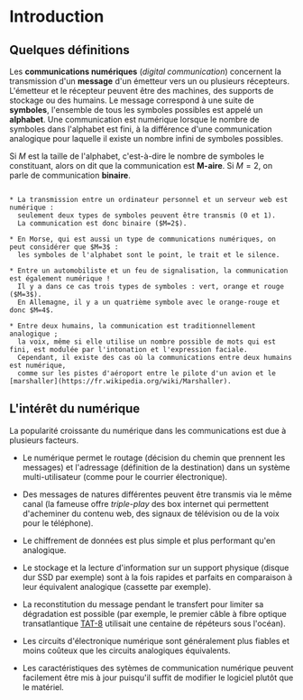 # Introduction

## Quelques définitions

Les **communications numériques** (_digital communication_) concernent la transmission
d'un **message** d'un émetteur vers un ou plusieurs récepteurs.
L'émetteur et le récepteur peuvent être des machines, des supports de stockage ou des humains.
Le message correspond à une suite de **symboles**, l'ensemble de tous les symboles possibles est appelé un **alphabet**.
Une communication est numérique lorsque le nombre de symboles dans l'alphabet est fini,
à la différence d'une communication analogique pour laquelle il existe un nombre infini de symboles possibles.

Si $M$ est la taille de l'alphabet, c'est-à-dire le nombre de symboles le constituant,
alors on dit que la communication est **M-aire**.
Si $M=2$, on parle de communication **binaire**.

```{div} example

* La transmission entre un ordinateur personnel et un serveur web est numérique :
  seulement deux types de symboles peuvent être transmis (0 et 1).
  La communication est donc binaire ($M=2$).

* En Morse, qui est aussi un type de communications numériques, on peut considérer que $M=3$ :
  les symboles de l'alphabet sont le point, le trait et le silence.
  
* Entre un automobiliste et un feu de signalisation, la communication est également numérique !
  Il y a dans ce cas trois types de symboles : vert, orange et rouge ($M=3$).
  En Allemagne, il y a un quatrième symbole avec le orange-rouge et donc $M=4$.

* Entre deux humains, la communication est traditionnellement analogique ;
  la voix, même si elle utilise un nombre possible de mots qui est fini, est modulée par l'intonation et l'expression faciale.
  Cependant, il existe des cas où la communications entre deux humains est numérique,
  comme sur les pistes d'aéroport entre le pilote d'un avion et le [marshaller](https://fr.wikipedia.org/wiki/Marshaller).

```

## L'intérêt du numérique

La popularité croissante du numérique dans les communications est due à plusieurs facteurs.

* Le numérique permet le routage (décision du chemin que prennent les messages)
  et l'adressage (définition de la destination) dans un système multi-utilisateur
  (comme pour le courrier électronique).

* Des messages de natures différentes peuvent être transmis via le même canal
  (la fameuse offre _triple-play_ des box internet qui permettent d'acheminer du contenu web,
  des signaux de télévision ou de la voix pour le téléphone).

* Le chiffrement de données est plus simple et plus performant qu'en analogique.

* Le stockage et la lecture d'information sur un support physique (disque dur SSD par exemple)
  sont à la fois rapides et parfaits en comparaison à leur équivalent analogique (cassette par exemple).

* La reconstitution du message pendant le transfert pour limiter sa dégradation est possible
  (par exemple, le premier câble à fibre optique transatlantique [TAT-8](https://en.wikipedia.org/wiki/TAT-8)
  utilisait une centaine de répéteurs sous l'océan).

* Les circuits d'électronique numérique sont généralement plus fiables et moins coûteux que les circuits analogiques équivalents.

* Les caractéristiques des sytèmes de communication numérique peuvent facilement être mis à jour
  puisqu'il suffit de modifier le logiciel plutôt que le matériel.

